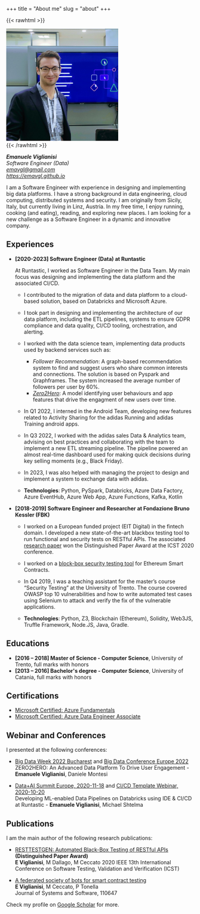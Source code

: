+++
title = "About me"
slug = "about"
+++

{{< rawhtml >}}
<div style="text-align: left;">
    <img src="/images/avatar.jpg" width="300" />
</div>
{{< /rawhtml >}}  
  
**_Emanuele Viglianisi_**  
*Software Engineer (Data)*  
*emavgl@gmail.com*   
*https://emavgl.github.io*

I am a Software Engineer with experience in designing and implementing big data platforms. I have a strong background in data engineering, cloud computing, distributed systems and security. I am originally from Sicily, Italy, but currently living in Linz, Austria. In my free time, I enjoy running, cooking (and eating), reading, and exploring new places. I am looking for a new challenge as a Software Engineer in a dynamic and innovative company.

## Experiences

- **[2020-2023] Software Engineer (Data) at Runtastic**

    At Runtastic, I worked as Software Engineer in the Data Team. My main focus was designing and implementing the data platform and the associated CI/CD.

    - I contributed to the migration of data and data platform to a cloud-based solution, based on Databricks and Microsoft Azure.
    - I took part in designing and implementing the architecture of our data platform, including the ETL pipelines, systems to ensure GDPR compliance and data quality, CI/CD tooling, orchestration, and alerting.
    - I worked with the data science team, implementing data products used by backend services such as:
        - *Follower Recommendation*: A graph-based recommendation system to find and suggest users who share common interests and connections. The solution is based on Pyspark and Graphframes. The system increased the average number of followers per user by 60%.
        - [*Zero2Hero*](https://bucharest.bigdataweek.com/session/zero2hero-an-advanced-data-platform-to-drive-user-engagement/): A model identifying user behaviours and app features that drive the engagment of new users over time.
    - In Q1 2022, I interned in the Android Team, developing new features related to Activity Sharing for the adidas Running and adidas Training android apps.
    - In Q3 2022, I worked with the adidas sales Data & Analytics team, advising on best practices and collaborating with the team to implement a new ETL streaming pipeline. The pipeline powered an almost real-time dashboard used for making quick decisions during key selling moments (e.g., Black Friday).
    - In 2023, I was also helped with managing the project to design and implement a system to exchange data with adidas.
   
    - **Technologies**: Python, PySpark, Databricks, Azure Data Factory, Azure EventHub, Azure Web App, Azure Functions, Kafka, Kotlin

- **[2018-2019] Software Engineer and Researcher at Fondazione Bruno Kessler (FBK)**

    - I worked on a European funded project (EIT Digital) in the fintech domain. I developed a new 
state-of-the-art blackbox testing tool to run functional and security tests on RESTful APIs. The 
associated [research paper](https://ieeexplore.ieee.org/abstract/document/9159077/) won the 
Distinguished Paper Award at the ICST 2020 conference.
    - I worked on a [block-box security testing tool](https://www.sciencedirect.com/science/article/pii/S0164121220301163) for Ethereum Smart Contracts.  

    - In Q4 2019, I was a teaching assistant for the master’s course “Security Testing” at the University of Trento. The course covered OWASP top 10 vulnerabilities and how to write automated test cases using Selenium to attack and verify the fix of the vulnerable applications.

    - **Technologies**: Python, Z3, Blockchain (Ethereum), Solidity, Web3JS, Truffle Framework, Node.JS, 
Java, Gradle.

## Educations

- **[2016 – 2018] Master of Science - Computer Science**, University of Trento, full marks with honors
- **[2013 – 2016] Bachelor's degree - Computer Science**, University of Catania, full marks with honors

## Certifications

- [Microsoft Certified: Azure Fundamentals](https://docs.microsoft.com/en-us/learn/certifications/azure-fundamentals/)
- [Microsoft Certified: Azure Data Engineer Associate](https://docs.microsoft.com/en-gb/learn/certifications/azure-data-engineer/)

## Webinar and Conferences

I presented at the following conferences:

- [Big Data Week 2022 Bucharest](https://bucharest.bigdataweek.com/session/zero2hero-an-advanced-data-platform-to-drive-user-engagement/) and [Big Data Conference Europe 2022](https://events.pinetool.ai/2749/#speakers/789010?referrer%5Bpathname%5D=%2Fspeakers&referrer%5Bsearch%5D=&referrer%5Btitle%5D=Speakers)  
ZERO2HERO: An Advanced Data Platform To Drive User Engagement - **Emanuele Viglianisi**, Daniele Montesi

- [Data+AI Summit Europe, 2020-11-18](https://databricks.com/session_eu20/developing-ml-enabled-data-pipelines-on-databricks-using-ide-ci-cd-at-runtastic) and [CI/CD Template Webinar, 2020-10-20](https://databricks.com/p/webinar/developing-ml-enabled-data-pipelines-on-databricks-using-ide-ci-cd)  
Developing ML-enabled Data Pipelines on Databricks using IDE & CI/CD at Runtastic - **Emanuele Viglianisi**, Michael Shtelma

## Publications

I am the main author of the following research publications:

- [RESTTESTGEN: Automated Black-Box Testing of RESTful APIs](https://ieeexplore.ieee.org/abstract/document/9159077/)  **(Distinguished Paper Award)**  
**E Viglianisi**, M Dallago, M Ceccato
2020 IEEE 13th International Conference on Software Testing, Validation and Verification (ICST)

- [A federated society of bots for smart contract testing](https://www.sciencedirect.com/science/article/pii/S0164121220301163)  
**E Viglianisi**, M Ceccato, P Tonella  
Journal of Systems and Software, 110647  

Check my profile on [Google Scholar](https://scholar.google.com/citations?user=jSjoAKEAAAAJ&hl=it) for more.
